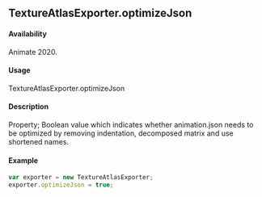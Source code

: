 ## TextureAtlasExporter.optimizeJson

#### Availability

Animate 2020.

#### Usage

TextureAtlasExporter.optimizeJson

#### Description

Property; Boolean value which indicates whether animation.json needs to be optimized by removing indentation, decomposed matrix and use shortened names.
#### Example

``` javascript
var exporter = new TextureAtlasExporter;
exporter.optimizeJson = true;
````